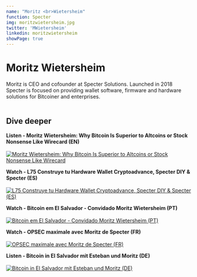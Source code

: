 ```yaml
---
name: "Moritz <br>Wietersheim"
function: Specter
img: moritzwietersheim.jpg
twitter: 'MWietersheim'
linkedin: moritzwietersheim
showPage: true
---
```


# Moritz Wietersheim
 
Moritz is CEO and cofounder at Specter Solutions. Launched in 2018 Specter is focused on providing wallet software, firmware and hardware solutions for Bitcoiner and enterprises. 
<br><br>

## Dive deeper

<div class="grid grid-cols-1 md:grid-cols-2 gap-5">
<div class="p-3 my-2">

**Listen - Moritz Wietersheim: Why Bitcoin Is Superior to Altcoins or Stock Nonsense Like Wirecard (EN)** <br><br>
[ ![Moritz Wietersheim: Why Bitcoin Is Superior to Altcoins or Stock Nonsense Like Wirecard](/content/moritz_anita.png)](https://bitcoinundco.com/en/moritz-wietersheim/)
</div>

<div class="p-3 my-2">

**Watch - L75 Construye tu Hardware Wallet Cryptoadvance, Specter DIY & Specter (ES)** <br><br>
[ ![L75 Construye tu Hardware Wallet Cryptoadvance, Specter DIY & Specter (ES)](/content/moritz_lunaticoin.png)](https://www.youtube.com/watch?v=4sCZv1iVLgU/)
</div>

<div class="p-3 my-2">

**Watch - Bitcoin em El Salvador - Convidado Moritz Wietersheim (PT)** <br><br>
[ ![Bitcoin em El Salvador - Convidado Moritz Wietersheim (PT)](/content/moritz_bitcoinheiros.png)](https://www.youtube.com/watch?v=OEy8Eb3xwe4/)
</div>

<div class="p-3 my-2">

**Watch - OPSEC maximale avec Moritz de Specter (FR)** <br><br>
[ ![OPSEC maximale avec Moritz de Specter (FR)](/content/moritz_opsec.png)](https://www.youtube.com/watch?v=indhDwgVbVk/)
</div>

<div class="p-3 my-2">

**Listen - Bitcoin in El Salvador mit Esteban und Moritz (DE)** <br><br>
[ ![Bitcoin in El Salvador mit Esteban und Moritz (DE)](/content/moritz_21.png)](https://einundzwanzig.space/podcast/interview-48-bitcoin-in-el-salvador-mit-esteban-und-moritz/)
</div>

</div>

<br>


